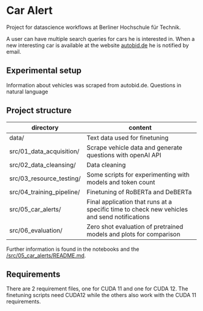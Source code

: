 # Car Alert

Project for datascience workflows at Berliner Hochschule für Technik.

A user can have multiple search queries for cars he is interested in. When a new interesting car is available at the website [autobid.de](https://autobid.de)
he is notified by email.

## Experimental setup

Information about vehicles was scraped from autobid.de. Questions in natural language

## Project structure

| directory | content |
|-----------|---------|
| data/ | Text data used for finetuning |
| src/01_data_acquisition/ | Scrape vehicle data and generate questions with openAI API |
| src/02_data_cleansing/ | Data cleaning |
| src/03_resource_testing/ | Some scripts for experimenting with models and token count |
| src/04_training_pipeline/ | Finetuning of RoBERTa and DeBERTa |
| src/05_car_alerts/ | Final application that runs at a specific time to check new vehicles and send notifications |
| src/06_evaluation/ | Zero shot evaluation of pretrained models and plots for comparison |


Further information is found in the notebooks and the [/src/05_car_alerts/README.md](/src/05_car_alerts/README.md).

## Requirements

There are 2 requirement files, one for CUDA 11 and one for CUDA 12. The finetuning scripts need CUDA12 while the others also work with the CUDA 11 requirements.